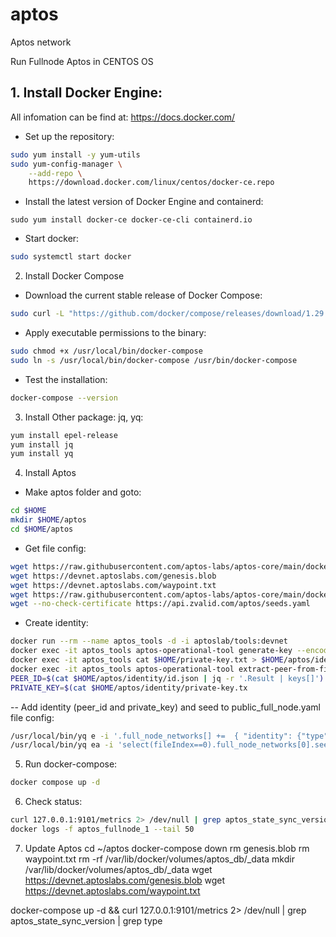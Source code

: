 # aptos
Aptos network

Run Fullnode Aptos in CENTOS OS

## 1. Install Docker Engine: 

All infomation can be find at: https://docs.docker.com/

- Set up the repository:

```sh
sudo yum install -y yum-utils
sudo yum-config-manager \
    --add-repo \
    https://download.docker.com/linux/centos/docker-ce.repo
```

- Install the latest version of Docker Engine and containerd:

 ```sudo yum install docker-ce docker-ce-cli containerd.io```
 
- Start docker:

```sh
sudo systemctl start docker
```

2. Install Docker Compose

- Download the current stable release of Docker Compose:

```sh
sudo curl -L "https://github.com/docker/compose/releases/download/1.29.2/docker-compose-$(uname -s)-$(uname -m)" -o /usr/local/bin/docker-compose
```

- Apply executable permissions to the binary:

```sh
sudo chmod +x /usr/local/bin/docker-compose
sudo ln -s /usr/local/bin/docker-compose /usr/bin/docker-compose
```

- Test the installation: 

 ```sh
 docker-compose --version
 ```
 
3. Install Other package: jq, yq:

```sh
yum install epel-release
yum install jq
yum install yq
```
 
4. Install Aptos

- Make aptos folder and goto:

```sh
cd $HOME
mkdir $HOME/aptos
cd $HOME/aptos
```
- Get file config: 

```sh
wget https://raw.githubusercontent.com/aptos-labs/aptos-core/main/docker/compose/public_full_node/docker-compose.yaml
wget https://devnet.aptoslabs.com/genesis.blob
wget https://devnet.aptoslabs.com/waypoint.txt
wget https://raw.githubusercontent.com/aptos-labs/aptos-core/main/docker/compose/public_full_node/public_full_node.yaml
wget --no-check-certificate https://api.zvalid.com/aptos/seeds.yaml
```
- Create identity: 

```sh
docker run --rm --name aptos_tools -d -i aptoslab/tools:devnet
docker exec -it aptos_tools aptos-operational-tool generate-key --encoding hex --key-type x25519 --key-file $HOME/private-key.txt
docker exec -it aptos_tools cat $HOME/private-key.txt > $HOME/aptos/identity/private-key.txt
docker exec -it aptos_tools aptos-operational-tool extract-peer-from-file --encoding hex --key-file $HOME/private-key.txt --output-file $HOME/peer-info.yaml > $HOME/aptos/identity/id.json
PEER_ID=$(cat $HOME/aptos/identity/id.json | jq -r '.Result | keys[]')
PRIVATE_KEY=$(cat $HOME/aptos/identity/private-key.tx
```

-- Add identity (peer_id and private_key) and seed to public_full_node.yaml file config: 

```sh
/usr/local/bin/yq e -i '.full_node_networks[] +=  { "identity": {"type": "from_config", "key": "'$PRIVATE_KEY'", "peer_id": "'$PEER_ID'"} }' $HOME/aptos/public_full_node.yaml
/usr/local/bin/yq ea -i 'select(fileIndex==0).full_node_networks[0].seeds = select(fileIndex==1).seeds | select(fileIndex==0)' $HOME/aptos/public_full_node.yaml $HOME/aptos/seeds.yaml
```

5. Run docker-compose: 

```sh
docker compose up -d
```

6. Check status: 

```sh 
curl 127.0.0.1:9101/metrics 2> /dev/null | grep aptos_state_sync_version | grep type
docker logs -f aptos_fullnode_1 --tail 50
```

7. Update Aptos
cd ~/aptos
docker-compose down
rm genesis.blob
rm waypoint.txt
rm -rf /var/lib/docker/volumes/aptos_db/_data
mkdir /var/lib/docker/volumes/aptos_db/_data
wget https://devnet.aptoslabs.com/genesis.blob
wget https://devnet.aptoslabs.com/waypoint.txt

docker-compose up -d  && curl 127.0.0.1:9101/metrics 2> /dev/null | grep aptos_state_sync_version | grep type
